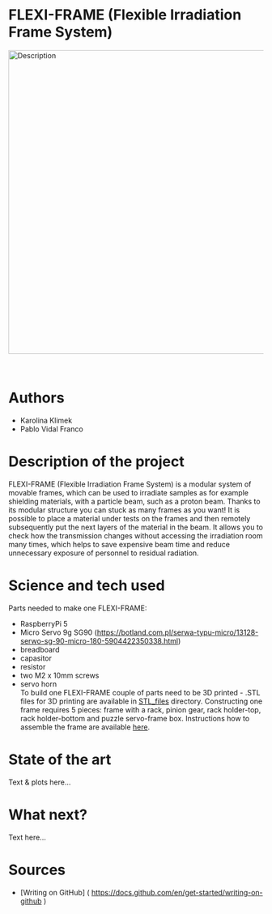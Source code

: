 # FLEXI-FRAME (Flexible Irradiation Frame System)
<p align="left">
    <img src="https://github.com/user-attachments/assets/2c6fbfe3-6d05-43a5-a77d-c1600c135f57" alt="Description" width="600">
</p>  <br />

# Authors 
- Karolina Klimek
- Pablo Vidal Franco 
# Description of the project 
FLEXI-FRAME (Flexible Irradiation Frame System) is a modular system of movable frames, which can be used to irradiate samples as for example shielding materials, with a particle beam, such as a proton beam. Thanks to its modular structure you can stuck as many frames as you want! It is possible to place a material under tests on the frames and then remotely subsequently put the next layers of the material in the beam. It allows you to check how the transmission changes without accessing the irradiation room many times, which helps to save expensive beam time and reduce unnecessary exposure of personnel to residual radiation. 
# Science and tech used 
Parts needed to make one FLEXI-FRAME: <br />
- RaspberryPi 5 <br />
- Micro Servo 9g SG90 (https://botland.com.pl/serwa-typu-micro/13128-serwo-sg-90-micro-180-5904422350338.html) <br />
- breadboard <br />
- capasitor <br />
- resistor <br />
- two M2 x 10mm screws <br />
- servo horn <br />
To build one FLEXI-FRAME couple of parts need to be 3D printed - .STL files for 3D printing are available in [STL_files](./STL_files/) directory. Constructing one frame requires 5 pieces: frame with a rack, pinion gear, rack holder-top, rack holder-bottom and puzzle servo-frame box. Instructions how to assemble the frame are available [here](./How_to_assemble_a_frame.md).
# State of the art 
Text & plots here... 
# What next?
Text here... 
# Sources 
- [Writing on GitHub] ( https://docs.github.com/en/get-started/writing-on-github ) 
